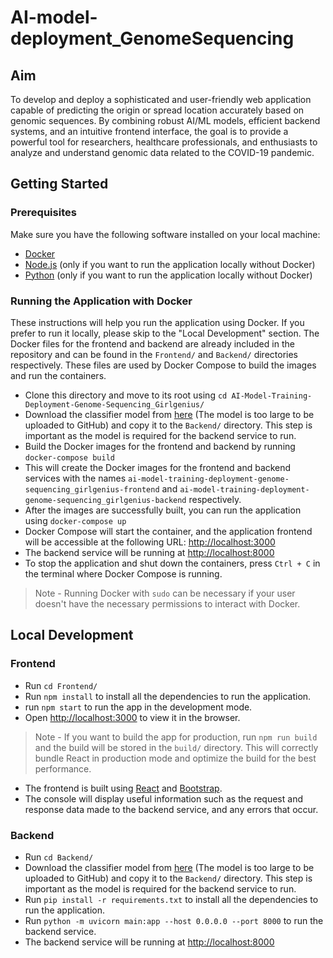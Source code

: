 # AI-model-deployment_GenomeSequencing

## Aim
To develop and deploy a sophisticated and user-friendly web application capable of predicting the origin or spread location accurately based on genomic sequences. By combining robust AI/ML models, efficient backend systems, and an intuitive frontend interface, the goal is to provide a powerful tool for researchers, healthcare professionals, and enthusiasts to analyze and understand genomic data related to the COVID-19 pandemic.

## Getting Started
### Prerequisites

Make sure you have the following software installed on your local machine:

- [Docker](https://docs.docker.com/get-docker/)
- [Node.js](https://nodejs.org/) (only if you want to run the application locally without Docker)
- [Python](https://www.python.org/downloads/) (only if you want to run the application locally without Docker) 

### Running the Application with Docker

These instructions will help you run the application using Docker. If you prefer to run it locally, please skip to the "Local Development" section. The Docker files for the frontend and backend are already included in the repository and can be found in the `Frontend/` and `Backend/` directories respectively. These files are used by Docker Compose to build the images and run the containers.

- Clone this directory and move to its root using `cd AI-Model-Training-Deployment-Genome-Sequencing_Girlgenius/`
- Download the classifier model from [here](https://iiitaphyd-my.sharepoint.com/:u:/g/personal/jewel_benny_students_iiit_ac_in/Ed6u3YVQ7h9Pjwq-Rb6JwLQB6kSKBD9VpwhktuJX2fliYw?e=cRJYtS) (The model is too large to be uploaded to GitHub) and copy it to the `Backend/` directory. This step is important as the model is required for the backend service to run.
- Build the Docker images for the frontend and backend by running `docker-compose build`
- This will create the Docker images for the frontend and backend services with the names `ai-model-training-deployment-genome-sequencing_girlgenius-frontend` and `ai-model-training-deployment-genome-sequencing_girlgenius-backend` respectively.
- After the images are successfully built, you can run the application using `docker-compose up`
- Docker Compose will start the container, and the application frontend will be accessible at the following URL: [http://localhost:3000](http://localhost:3000)
- The backend service will be running at [http://localhost:8000](http://localhost:8000)
- To stop the application and shut down the containers, press `Ctrl + C` in the terminal where Docker Compose is running.

> Note - Running Docker with `sudo` can be necessary if your user doesn't have the necessary permissions to interact with Docker.

## Local Development 

### Frontend
- Run `cd Frontend/`
- Run `npm install` to install all the dependencies to run the application.
- run `npm start` to run the app in the development mode.
- Open [http://localhost:3000](http://localhost:3000) to view it in the browser.

> Note - If you want to build the app for production, run `npm run build` and the build will be stored in the `build/` directory. This will correctly bundle React in production mode and optimize the build for the best performance.

- The frontend is built using [React](https://reactjs.org/) and [Bootstrap](https://getbootstrap.com/).
- The console will display useful information such as the request and response data made to the backend service, and any errors that occur.

### Backend
- Run `cd Backend/`
- Download the classifier model from [here](https://iiitaphyd-my.sharepoint.com/:u:/g/personal/jewel_benny_students_iiit_ac_in/Ed6u3YVQ7h9Pjwq-Rb6JwLQB6kSKBD9VpwhktuJX2fliYw?e=cRJYtS) (The model is too large to be uploaded to GitHub) and copy it to the `Backend/` directory. This step is important as the model is required for the backend service to run.
- Run `pip install -r requirements.txt` to install all the dependencies to run the application.
- Run `python -m uvicorn main:app --host 0.0.0.0 --port 8000` to run the backend service.
- The backend service will be running at [http://localhost:8000](http://localhost:8000)
